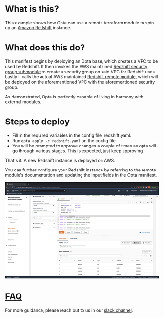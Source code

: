 # What is this?

This example shows how Opta can use a remote terraform module to spin up an
[Amazon Redshift](https://docs.aws.amazon.com/redshift/latest/mgmt/welcome.html) instance.


# What does this do?
This manifest begins by deploying an Opta base, which creates a VPC to be used by Redshift. It then
invokes the AWS maintained [Redshift security group submodule](https://registry.terraform.io/modules/terraform-aws-modules/security-group/aws/1.24.0/submodules/redshift)
to create a security group on said VPC for Redshift uses. Lastly it calls the actual AWS maintained
[Redshift remote module](https://registry.terraform.io/modules/terraform-aws-modules/redshift/aws/latest), which will
be deployed on the aforementioned VPC with the aforementioned security group.

As demonstrated, Opta is perfectly capable of living in harmony with external modules.

# Steps to deploy
* Fill in the required variables in the config file, redshift.yaml.
* Run `opta apply -c redshift.yaml` on the config file
* You will be prompted to approve changes a couple of times as opta will go through various stages. This is expected, just keep approving.

That's it. A new Redshift instance is deployed on AWS. 

You can further configure your Redshift instance by referring to the remote module's documentation and updating the 
input fields in the Opta manifest.

![End Result](end_result.png?raw=true "What it should look like")

# [FAQ](../FAQ.md)

For more guidance, please reach out to us in our [slack channel](https://slack.opta.dev).
